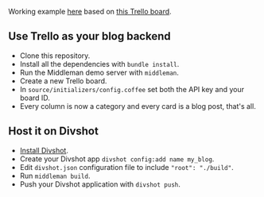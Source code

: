 Working example [here](https://trello-blog.phoqu.es) based on [this Trello board](https://trello.com/b/NUuZsE7J).

## Use Trello as your blog backend

- Clone this repository.
- Install all the dependencies with `bundle install`.
- Run the Middleman demo server with `middleman`.
- Create a new Trello board.
- In `source/initializers/config.coffee` set both the API key and your board ID.
- Every column is now a category and every card is a blog post, that's all.

## Host it on Divshot

- [Install Divshot](http://docs.divshot.com/guides/getting-started).
- Create your Divshot app `divshot config:add name my_blog`.
- Edit `divshot.json` configuration file to include `"root": "./build"`.
- Run `middleman build`.
- Push your Divshot application with `divshot push`.
